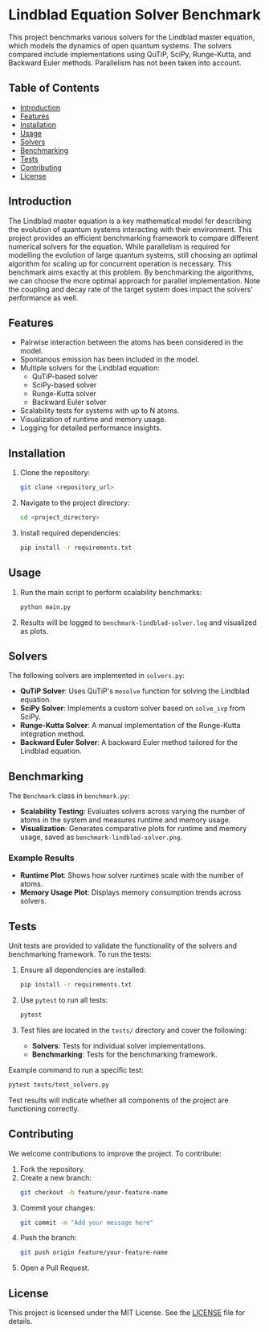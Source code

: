 # Lindblad Equation Solver Benchmark

This project benchmarks various solvers for the Lindblad master equation, which models the dynamics of open quantum systems. The solvers compared include implementations using QuTiP, SciPy, Runge-Kutta, and Backward Euler methods. Parallelism has not been taken into account.

## Table of Contents

- [Introduction](#introduction)
- [Features](#features)
- [Installation](#installation)
- [Usage](#usage)
- [Solvers](#solvers)
- [Benchmarking](#benchmarking)
- [Tests](#tests)
- [Contributing](#contributing)
- [License](#license)

## Introduction

The Lindblad master equation is a key mathematical model for describing the evolution of quantum systems interacting with their environment. This project provides an efficient benchmarking framework to compare different numerical solvers for the equation. While parallelism is required for modelling the evolution of large quantum systems, still choosing an optimal algorithm for scaling up for concurrent operation is necessary. This benchmark aims exactly at this problem. By benchmarking the algorithms, we can choose the more optimal approach for parallel implementation. Note the coupling and decay rate of the target system does impact the solvers' performance as well.

## Features
- Pairwise interaction between the atoms has been considered in the model.
- Spontanous emission has been included in the model.
- Multiple solvers for the Lindblad equation:
  - QuTiP-based solver
  - SciPy-based solver
  - Runge-Kutta solver
  - Backward Euler solver
- Scalability tests for systems with up to N atoms.
- Visualization of runtime and memory usage.
- Logging for detailed performance insights.

## Installation

1. Clone the repository:
   ```bash
   git clone <repository_url>
   ```
2. Navigate to the project directory:
   ```bash
   cd <project_directory>
   ```
3. Install required dependencies:
   ```bash
   pip install -r requirements.txt
   ```

## Usage

1. Run the main script to perform scalability benchmarks:
   ```bash
   python main.py
   ```
2. Results will be logged to `benchmark-lindblad-solver.log` and visualized as plots.

## Solvers

The following solvers are implemented in `solvers.py`:

- **QuTiP Solver**: Uses QuTiP's `mesolve` function for solving the Lindblad equation.
- **SciPy Solver**: Implements a custom solver based on `solve_ivp` from SciPy.
- **Runge-Kutta Solver**: A manual implementation of the Runge-Kutta integration method.
- **Backward Euler Solver**: A backward Euler method tailored for the Lindblad equation.

## Benchmarking

The `Benchmark` class in `benchmark.py`:

- **Scalability Testing**: Evaluates solvers across varying the number of atoms in the system and measures runtime and memory usage.
- **Visualization**: Generates comparative plots for runtime and memory usage, saved as `benchmark-lindblad-solver.png`.

### Example Results

- **Runtime Plot**: Shows how solver runtimes scale with the number of atoms.
- **Memory Usage Plot**: Displays memory consumption trends across solvers.

## Tests

Unit tests are provided to validate the functionality of the solvers and benchmarking framework. To run the tests:

1. Ensure all dependencies are installed:
   ```bash
   pip install -r requirements.txt
   ```

2. Use `pytest` to run all tests:
   ```bash
   pytest
   ```

3. Test files are located in the `tests/` directory and cover the following:
   - **Solvers**: Tests for individual solver implementations.
   - **Benchmarking**: Tests for the benchmarking framework.

Example command to run a specific test:
```bash
pytest tests/test_solvers.py
```

Test results will indicate whether all components of the project are functioning correctly.

## Contributing

We welcome contributions to improve the project. To contribute:

1. Fork the repository.
2. Create a new branch:
   ```bash
   git checkout -b feature/your-feature-name
   ```
3. Commit your changes:
   ```bash
   git commit -m "Add your message here"
   ```
4. Push the branch:
   ```bash
   git push origin feature/your-feature-name
   ```
5. Open a Pull Request.

## License

This project is licensed under the MIT License. See the [LICENSE](https://mit-license.org/) file for details.
